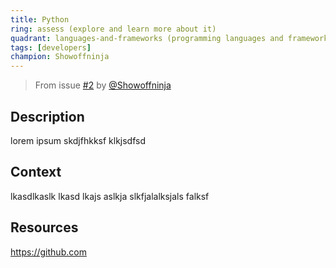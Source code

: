 ```yaml
---
title: Python
ring: assess (explore and learn more about it)
quadrant: languages-and-frameworks (programming languages and frameworks)
tags: [developers]
champion: Showoffninja
---
```


> From issue [#2](https://github.com/Showoffninja/tech-radar-entry/issues/2) by [@Showoffninja](https://github.com/Showoffninja)

## Description
lorem ipsum skdjfhkksf klkjsdfsd

## Context
lkasdlkaslk lkasd lkajs aslkja slkfjalalksjals falksf

## Resources
https://github.com
